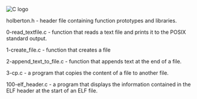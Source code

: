 ![C logo](https://seeklogo.com/images/C/c-programming-language-logo-9B32D017B1-seeklogo.com.png)

holberton.h - header file containing function prototypes and libraries.

0-read_textfile.c - function that reads a text file and prints it to the POSIX standard output.

1-create_file.c - function that creates a file

2-append_text_to_file.c - function that appends text at the end of a file.

3-cp.c - a program that copies the content of a file to another file.

100-elf_header.c - a program that displays the information contained in the ELF header at the start of an ELF file.
